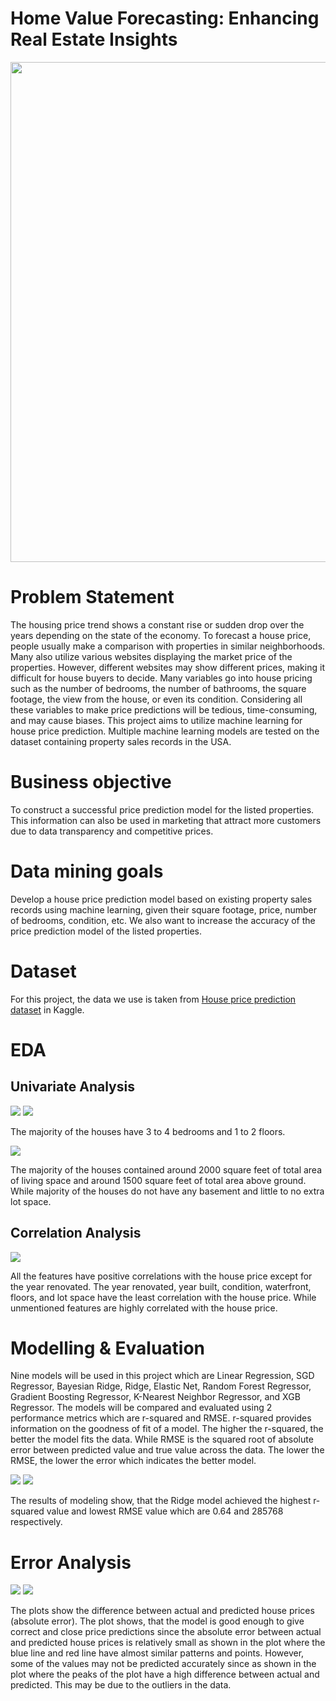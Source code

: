# Home Value Forecasting: Enhancing Real Estate Insights

<p align="middle">
<img src="https://github.com/dimashidayat99/House_Price_Prediction/assets/69446089/c9bd7881-405f-4729-83d8-0f79fefcbf33"  width="800" />
</p>

# Problem Statement
The housing price trend shows a constant rise or sudden drop over the years depending on the state of the economy. To forecast a house price, people usually make a comparison with properties in similar neighborhoods. Many also utilize various websites displaying the market price of the properties. However, different websites may show different prices, making it difficult for house buyers to decide. Many variables go into house pricing such as the number of bedrooms, the number of bathrooms, the square footage, the view from the house, or even its condition. Considering all these variables to make price predictions will be tedious, time-consuming, and may cause biases. This project aims to utilize machine learning for house price prediction. Multiple machine learning models are tested on the dataset containing property sales records in the USA.

# Business objective
To construct a successful price prediction model for the listed properties. This information can also be used in marketing that attract more customers due to data transparency and competitive prices.

# Data mining goals
Develop a house price prediction model based on existing property sales records using machine learning, given their square footage, price, number of bedrooms, condition, etc. We also want to increase the accuracy of the price prediction model of the listed properties.

# Dataset
For this project, the data we use is taken from [House price prediction dataset](https://www.kaggle.com/datasets/shree1992/housedata) in Kaggle.

# EDA
## Univariate Analysis
![](https://github.com/dimashidayat99/House_Price_Prediction/blob/main/result/CountFloor.png)
![](https://github.com/dimashidayat99/House_Price_Prediction/blob/main/result/CountBedroom.png)

The majority of the houses have 3 to 4 bedrooms and 1 to 2 floors.

![](https://github.com/dimashidayat99/House_Price_Prediction/blob/main/result/HistArea.png)

The majority of the houses contained around 2000 square feet of total area of living space and around 1500 square feet of total area above ground. While majority of the houses do not have any basement and little to no extra lot space.

## Correlation Analysis

![](https://github.com/dimashidayat99/House_Price_Prediction/blob/main/result/CorrelationPlot.png)

All the features have positive correlations with the house price except for the year renovated. The year renovated, year built, condition, waterfront, floors, and lot space have the least correlation with the house price. While unmentioned features are highly correlated with the house price.

# Modelling & Evaluation

Nine models will be used in this project which are Linear Regression, SGD Regressor, Bayesian Ridge, Ridge, Elastic Net, Random Forest Regressor, Gradient Boosting Regressor, K-Nearest Neighbor Regressor, and XGB Regressor. The models will be compared and evaluated using 2 performance metrics which are r-squared and RMSE. r-squared provides information on the goodness of fit of a model. The higher the r-squared, the better the model fits the data. While RMSE is the squared root of absolute error between predicted value and true value across the data. The lower the RMSE, the lower the error which indicates the better model.

![](https://github.com/dimashidayat99/House_Price_Prediction/blob/main/result/ModelR2.png)
![](https://github.com/dimashidayat99/House_Price_Prediction/blob/main/result/ModelR2.png)

The results of modeling show, that the Ridge model achieved the highest r-squared value and lowest RMSE value which are 0.64 and 285768 respectively.

# Error Analysis

![](https://github.com/dimashidayat99/House_Price_Prediction/blob/main/result/Error%20Plot%201.png)
![](https://github.com/dimashidayat99/House_Price_Prediction/blob/main/result/Error%20Plot%202.png)

The plots show the difference between actual and predicted house prices (absolute error). The plot shows, that the model is good enough to give correct and close price predictions since the absolute error between actual and predicted house prices is relatively small as shown in the plot where the blue line and red line have almost similar patterns and points. However, some of the values may not be predicted accurately since as shown in the plot where the peaks of the plot have a high difference between actual and predicted. This may be due to the outliers in the data.



